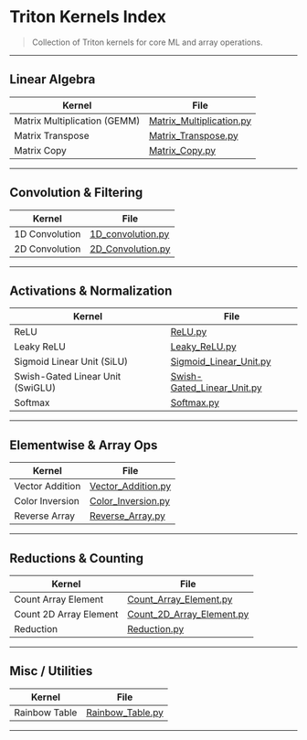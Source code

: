 # Triton Kernels Index

> Collection of Triton kernels for core ML and array operations.  

---

## Linear Algebra

| Kernel | File |
|---|---|
| Matrix Multiplication (GEMM) | [Matrix_Multiplication.py](./Matrix_Multiplication.py) |
| Matrix Transpose | [Matrix_Transpose.py](./Matrix_Transpose.py) |
| Matrix Copy | [Matrix_Copy.py](./Matrix_Copy.py) |

---

## Convolution & Filtering

| Kernel | File |
|---|---|
| 1D Convolution | [1D_convolution.py](./1D_convolution.py) |
| 2D Convolution | [2D_Convolution.py](./2D_Convolution.py) |

---

## Activations & Normalization

| Kernel | File |
|---|---|
| ReLU | [ReLU.py](./ReLU.py) |
| Leaky ReLU | [Leaky_ReLU.py](./Leaky_ReLU.py) |
| Sigmoid Linear Unit (SiLU) | [Sigmoid_Linear_Unit.py](./Sigmoid_Linear_Unit.py) |
| Swish-Gated Linear Unit (SwiGLU) | [Swish-Gated_Linear_Unit.py](./Swish-Gated_Linear_Unit.py) |
| Softmax | [Softmax.py](./Softmax.py) |

---

## Elementwise & Array Ops

| Kernel | File |
|---|---|
| Vector Addition | [Vector_Addition.py](./Vector_Addition.py) |
| Color Inversion | [Color_Inversion.py](./Color_Inversion.py) |
| Reverse Array | [Reverse_Array.py](./Reverse_Array.py) |

---

## Reductions & Counting

| Kernel | File |
|---|---|
| Count Array Element | [Count_Array_Element.py](./Count_Array_Element.py) |
| Count 2D Array Element | [Count_2D_Array_Element.py](./Count_2D_Array_Element.py) |
| Reduction | [Reduction.py](./Reduction.py) |

---

## Misc / Utilities

| Kernel | File |
|---|---|
| Rainbow Table | [Rainbow_Table.py](./Rainbow_Table.py) |

---